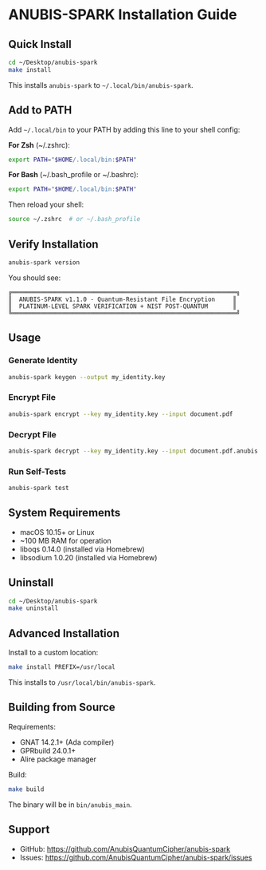 # ANUBIS-SPARK Installation Guide

## Quick Install

```bash
cd ~/Desktop/anubis-spark
make install
```

This installs `anubis-spark` to `~/.local/bin/anubis-spark`.

## Add to PATH

Add `~/.local/bin` to your PATH by adding this line to your shell config:

**For Zsh** (~/.zshrc):
```bash
export PATH="$HOME/.local/bin:$PATH"
```

**For Bash** (~/.bash_profile or ~/.bashrc):
```bash
export PATH="$HOME/.local/bin:$PATH"
```

Then reload your shell:
```bash
source ~/.zshrc  # or ~/.bash_profile
```

## Verify Installation

```bash
anubis-spark version
```

You should see:
```
╔═══════════════════════════════════════════════════════════════╗
║  ANUBIS-SPARK v1.1.0 - Quantum-Resistant File Encryption     ║
║  PLATINUM-LEVEL SPARK VERIFICATION + NIST POST-QUANTUM       ║
╚═══════════════════════════════════════════════════════════════╝
```

## Usage

### Generate Identity
```bash
anubis-spark keygen --output my_identity.key
```

### Encrypt File
```bash
anubis-spark encrypt --key my_identity.key --input document.pdf
```

### Decrypt File
```bash
anubis-spark decrypt --key my_identity.key --input document.pdf.anubis
```

### Run Self-Tests
```bash
anubis-spark test
```

## System Requirements

- macOS 10.15+ or Linux
- ~100 MB RAM for operation
- liboqs 0.14.0 (installed via Homebrew)
- libsodium 1.0.20 (installed via Homebrew)

## Uninstall

```bash
cd ~/Desktop/anubis-spark
make uninstall
```

## Advanced Installation

Install to a custom location:
```bash
make install PREFIX=/usr/local
```

This installs to `/usr/local/bin/anubis-spark`.

## Building from Source

Requirements:
- GNAT 14.2.1+ (Ada compiler)
- GPRbuild 24.0.1+
- Alire package manager

Build:
```bash
make build
```

The binary will be in `bin/anubis_main`.

## Support

- GitHub: https://github.com/AnubisQuantumCipher/anubis-spark
- Issues: https://github.com/AnubisQuantumCipher/anubis-spark/issues
